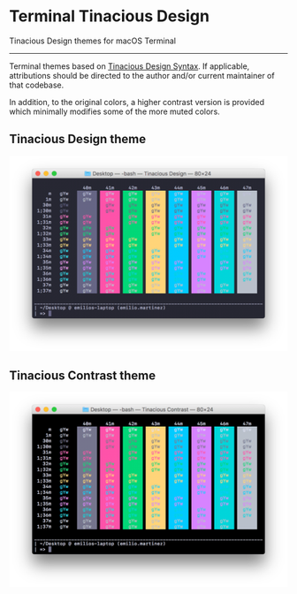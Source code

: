 # Terminal Tinacious Design

Tinacious Design themes for macOS Terminal

---

Terminal themes based on [Tinacious Design Syntax](https://github.com/tinacious/vscode-tinacious-design-syntax). If applicable, attributions should be directed to the author and/or current maintainer of that codebase.

In addition, to the original colors, a higher contrast version is provided which minimally modifies some of the more muted colors.

## Tinacious Design theme

![Tinacious Design theme terminal screenshot](screenshots/Tinacious-Design.png)

## Tinacious Contrast theme

![Tinacious Contrast theme terminal screenshot](screenshots/Tinacious-Contrast.png)
